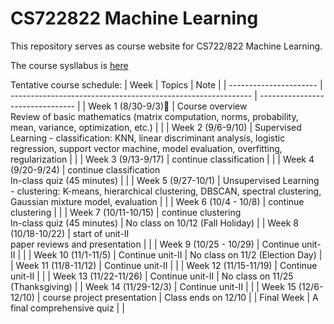 # CS722822 Machine Learning
This repository serves as course website for CS722/822 Machine Learning.

The course sysllabus is [here](https://github.com/fengjiaowang7/CS722822/blob/main/CS722_822_syllabus_new.pdf)

Tentative course schedule:
| Week                   | Topics                                                       | Note                             |
| ---------------------- | ------------------------------------------------------------ | -------------------------------- |
| Week 1 (8/30-9/3)      | Course overview<br>Review of basic mathematics (matrix computation, norms, probability, mean, variance, optimization, etc.) |                                  |
| Week 2 (9/6-9/10)      | Supervised Learning - classification: KNN, linear discriminant analysis, logistic regression, support vector machine, model evaluation, overfitting, regularization |                                  |
| Week 3 (9/13-9/17)     | continue classification                                      |                                  |
| Week 4 (9/20-9/24)     | continue classification<br>In-class quiz (45 minutes)        |                                  |
| Week 5 (9/27-10/1)     | Unsupervised Learning - clustering: K-means, hierarchical clustering, DBSCAN, spectral clustering, Gaussian mixture model, evaluation |                                  |
| Week 6 (10/4 - 10/8)   | continue clustering                                          |                                  |
| Week 7 (10/11-10/15)   | continue clustering<br>In-class quiz (45 minutes)            | No class on 10/12 (Fall Holiday) |
| Week 8 (10/18-10/22)   | start of unit-II<br>paper reviews and presentation           |                                  |
| Week 9 (10/25 - 10/29) | Continue unit-II                                             |                                  |
| Week 10 (11/1-11/5)    | Continue unit-II                                             | No class on 11/2 (Election Day)  |
| Week 11 (11/8-11/12)   | Continue unit-II                                             |                                  |
| Week 12 (11/15-11/19)  | Continue unit-II                                             |                                  |
| Week 13 (11/22-11/26)  | Continue unit-II                                             | No class on 11/25 (Thanksgiving) |
| Week 14 (11/29-12/3)   | Continue unit-II                                             |                                  |
| Week 15 (12/6-12/10)   | course project presentation                                  | Class ends on 12/10              |
| Final Week             | A final comprehensive quiz                                   |                                  |
